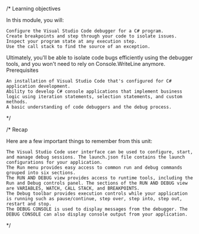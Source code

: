 /*
Learning objectives

In this module, you will:

    Configure the Visual Studio Code debugger for a C# program.
    Create breakpoints and step through your code to isolate issues.
    Inspect your program state at any execution step.
    Use the call stack to find the source of an exception.

Ultimately, you'll be able to isolate code bugs efficiently using the debugger tools, and you won't need to rely on Console.WriteLine anymore.
Prerequisites

    An installation of Visual Studio Code that's configured for C# application development.
    Ability to develop C# console applications that implement business logic using iteration statements, selection statements, and custom methods.
    A basic understanding of code debuggers and the debug process.
*/

/*
Recap

Here are a few important things to remember from this unit:

    The Visual Studio Code user interface can be used to configure, start, and manage debug sessions. The launch.json file contains the launch configurations for your application.
    The Run menu provides easy access to common run and debug commands grouped into six sections.
    The RUN AND DEBUG view provides access to runtime tools, including the Run and Debug controls panel. The sections of the RUN AND DEBUG view are VARIABLES, WATCH, CALL STACK, and BREAKPOINTS.
    The Debug toolbar provides execution controls while your application is running such as pause/continue, step over, step into, step out, restart and stop.
    The DEBUG CONSOLE is used to display messages from the debugger. The DEBUG CONSOLE can also display console output from your application.
*/

